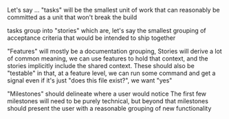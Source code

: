Let's say ... "tasks" will be the smallest unit of work that can reasonably be committed as a unit 
that won't break the build

tasks group into "stories" which are, let's say 
the smallest grouping of acceptance criteria that would be intended to ship together

"Features" will mostly be a documentation grouping,
Stories will derive a lot of common meaning, we can use features to hold that context, 
and the stories implicitly include the shared context.
These should also be "testable" in that, at a feature level, we can run some command and get a signal
even if it's just "does this file exist?", we want "yes"

"Milestones" should delineate where a user would notice
The first few milestones will need to be purely technical, but beyond that
milestones should present the user with a reasonable grouping of new functionality
